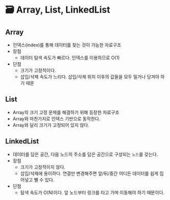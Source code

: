 
# 🗃 Array, List, LinkedList

## Array

- 인덱스(index)를 통해 데이터를 찾는 것이 가능한 자료구조
- 장점
  - 데이터 탐색 속도가 빠르다. 인덱스를 이용하므로 O(1)
- 단점
  - 크기가 고정적이다.
  - 삽입/삭제 속도가 느리다. 삽입/삭제 위치 이후의 값들을 모두 밀거나 당겨야 하기 때문

## List

- Array의 크기 고정 문제를 해결하기 위해 등장한 자료구조
- Array와 마찬가지로 인덱스 기반으로 동작한다.
- Array와 달리 크기가 고정되어 있지 않다.

## LinkedList

- 데이터를 담은 공간, 다음 노드의 주소를 담은 공간으로 구성되는 `노드`를 갖는다.
- 장점
  - 크기가 고정적이지 않다.
  - 삽입/삭제에 용이하다. 연결만 변경해주면 앞/뒤/중간 어디든 데이터를 쉽게 집어넣고 뺄 수 있다.
- 단점
  - 탐색 속도가 O(N)이다. 앞 노드부터 링크를 타고 가며 이동해야 하기 때문이다.